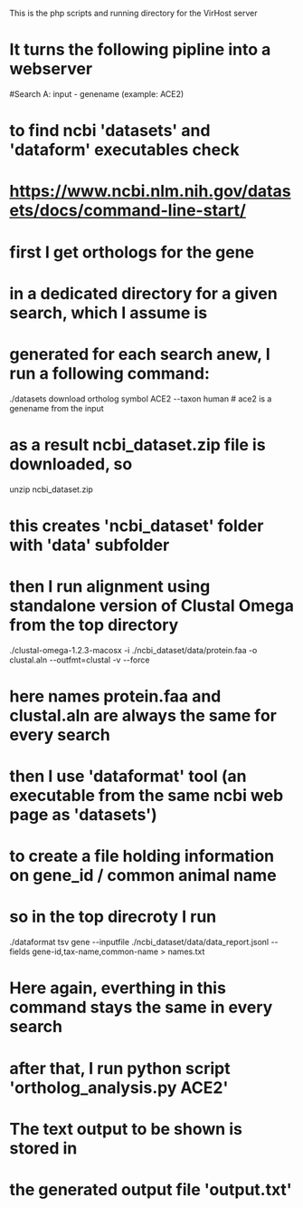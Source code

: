 This is the php scripts and running directory for the VirHost server

#
# It turns the following pipline into a webserver
#Search A: input - genename (example: ACE2)

# to find ncbi 'datasets' and 'dataform' executables check 
# https://www.ncbi.nlm.nih.gov/datasets/docs/command-line-start/

# first I get orthologs for the gene
# in a dedicated directory for a given search, which I assume is
# generated for each search anew, I run a following command:
./datasets download ortholog symbol ACE2 --taxon human        # ace2 is a genename from the input

# as a result ncbi_dataset.zip file is downloaded, so
unzip ncbi_dataset.zip

# this creates 'ncbi_dataset' folder with 'data' subfolder
# then I run alignment using standalone version of Clustal Omega from the top directory
./clustal-omega-1.2.3-macosx -i ./ncbi_dataset/data/protein.faa -o clustal.aln --outfmt=clustal -v --force

# here names protein.faa and clustal.aln are always the same for every search

# then I use 'dataformat' tool (an executable from the same ncbi web page as 'datasets')
# to create a file holding information on gene_id / common animal name
# so in the top direcroty I run

./dataformat tsv gene --inputfile ./ncbi_dataset/data/data_report.jsonl --fields gene-id,tax-name,common-name > names.txt

# Here again, everthing in this command stays the same in every search

# after that, I run python script 'ortholog_analysis.py ACE2' 
# The text output to be shown is stored in
# the generated output file 'output.txt'


 



